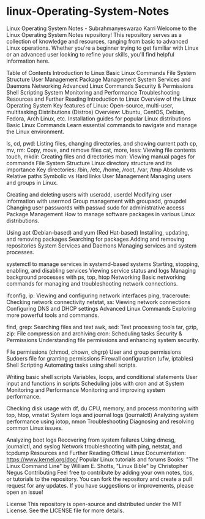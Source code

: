 # linux-Operating-System-Notes
Linux Operating System Notes  - Subrahmanyeswarao Karri
Welcome to the Linux Operating System Notes repository! This repository serves as a collection of knowledge and resources, ranging from basic to advanced Linux operations. Whether you're a beginner trying to get familiar with Linux or an advanced user looking to refine your skills, you'll find helpful information here.

Table of Contents
Introduction to Linux
Basic Linux Commands
File System Structure
User Management
Package Management
System Services and Daemons
Networking
Advanced Linux Commands
Security & Permissions
Shell Scripting
System Monitoring and Performance
Troubleshooting
Resources and Further Reading
Introduction to Linux
Overview of the Linux Operating System
Key features of Linux: Open-source, multi-user, multitasking
Distributions (Distros) Overview: Ubuntu, CentOS, Debian, Fedora, Arch Linux, etc.
Installation guides for popular Linux distributions
Basic Linux Commands
Learn essential commands to navigate and manage the Linux environment.

ls, cd, pwd: Listing files, changing directories, and showing current path
cp, mv, rm: Copy, move, and remove files
cat, more, less: Viewing file contents
touch, mkdir: Creating files and directories
man: Viewing manual pages for commands
File System Structure
Linux directory structure and its importance
Key directories: /bin, /etc, /home, /root, /var, /tmp
Absolute vs Relative paths
Symbolic vs Hard links
User Management
Managing users and groups in Linux.

Creating and deleting users with useradd, userdel
Modifying user information with usermod
Group management with groupadd, groupdel
Changing user passwords with passwd
sudo for administrative access
Package Management
How to manage software packages in various Linux distributions.

Using apt (Debian-based) and yum (Red Hat-based)
Installing, updating, and removing packages
Searching for packages
Adding and removing repositories
System Services and Daemons
Managing services and system processes.

systemctl to manage services in systemd-based systems
Starting, stopping, enabling, and disabling services
Viewing service status and logs
Managing background processes with ps, top, htop
Networking
Basic networking commands for managing and troubleshooting network connections.

ifconfig, ip: Viewing and configuring network interfaces
ping, traceroute: Checking network connectivity
netstat, ss: Viewing network connections
Configuring DNS and DHCP settings
Advanced Linux Commands
Exploring more powerful tools and commands.

find, grep: Searching files and text
awk, sed: Text processing tools
tar, gzip, zip: File compression and archiving
cron: Scheduling tasks
Security & Permissions
Understanding file permissions and enhancing system security.

File permissions (chmod, chown, chgrp)
User and group permissions
Sudoers file for granting permissions
Firewall configuration (ufw, iptables)
Shell Scripting
Automating tasks using shell scripts.

Writing basic shell scripts
Variables, loops, and conditional statements
User input and functions in scripts
Scheduling jobs with cron and at
System Monitoring and Performance
Monitoring and improving system performance.

Checking disk usage with df, du
CPU, memory, and process monitoring with top, htop, vmstat
System logs and journal logs (journalctl)
Analyzing system performance using iotop, nmon
Troubleshooting
Diagnosing and resolving common Linux issues.

Analyzing boot logs
Recovering from system failures
Using dmesg, journalctl, and syslog
Network troubleshooting with ping, netstat, and tcpdump
Resources and Further Reading
Official Linux Documentation: https://www.kernel.org/doc/
Popular Linux tutorials and forums
Books: "The Linux Command Line" by William E. Shotts, "Linux Bible" by Christopher Negus
Contributing
Feel free to contribute by adding your own notes, tips, or tutorials to the repository. You can fork the repository and create a pull request for any updates. If you have suggestions or improvements, please open an issue!

License
This repository is open-source and distributed under the MIT License. See the LICENSE file for more details.
